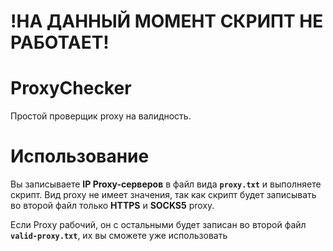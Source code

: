 # !НА ДАННЫЙ МОМЕНТ СКРИПТ НЕ РАБОТАЕТ!
# ProxyChecker
Простой проверщик proxy на валидность. 

# Использование
Вы записываете **IP Proxy-серверов** в файл вида **`proxy.txt`** и выполняете скрипт. Вид proxy не имеет значения, так как скрипт будет записывать во второй файл только **HTTPS** и **SOCKS5** proxy.

Если Proxy рабочий, он с остальными будет записан во второй файл **`valid-proxy.txt`**, их вы сможете уже использовать
